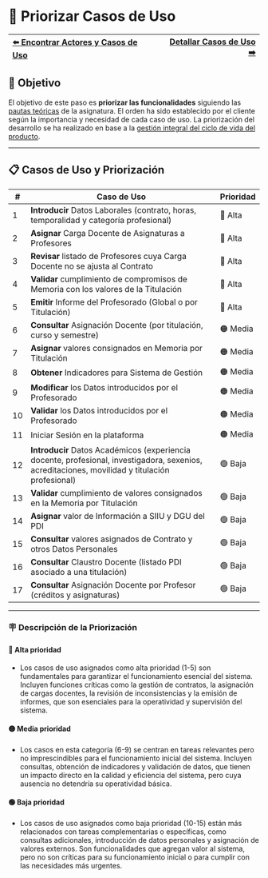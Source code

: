 # 📝 Priorizar Casos de Uso

| [⬅️ Encontrar Actores y Casos de Uso](ActoresCasosDeUso.md) | [Detallar Casos de Uso ➡️](DetallarCasosDeUso.md) |
|:--|--:|

## 🎯 **Objetivo**

El objetivo de este paso es **priorizar las funcionalidades** siguiendo las [pautas teóricas](https://github.com/mmasias/IdSw1/blob/main/temario/contenidos/CdU.PCdU.md#c%C3%B3mo) de la asignatura.
El orden ha sido establecido por el cliente según la importancia y necesidad de cada caso de uso. La priorización del desarrollo se ha realizado en base a la [gestión integral del ciclo de vida del producto](/documentos/glosario.md#gestión-integral-del-ciclo-de-vida-del-producto).

---

## 📋 **Casos de Uso y Priorización**


| **#** | **Caso de Uso**                                      | **Prioridad** |  
|-------|------------------------------------------------------|---------------|  
| 1 | **Introducir** Datos Laborales (contrato, horas, temporalidad y categoría profesional)             |    🔴 Alta    |
| 2 | **Asignar** Carga Docente de Asignaturas a Profesores                                              |    🔴 Alta    |
| 3 | **Revisar** listado de Profesores cuya Carga Docente no se ajusta al Contrato                      |    🔴 Alta    |
| 4 | **Validar** cumplimiento de compromisos de Memoria con los valores de la Titulación                |    🔴 Alta    |
| 5 | **Emitir** Informe del Profesorado (Global o por Titulación)                                       |    🔴 Alta    |
| 6 | **Consultar** Asignación Docente (por titulación, curso y semestre)                                |    🟠 Media   |
| 7 | **Asignar** valores consignados en Memoria por Titulación                                          |    🟠 Media   |
| 8 | **Obtener** Indicadores para Sistema de Gestión                                                    |    🟠 Media   |
| 9 | **Modificar** los Datos introducidos por el Profesorado                                            |    🟠 Media   |
| 10 | **Validar** los Datos introducidos por el Profesorado                                             |    🟠 Media   |
| 11 | Iniciar Sesión en la plataforma                                                                   | 🟠 Media      |
| 12 | **Introducir** Datos Académicos (experiencia docente, profesional, investigadora, sexenios, acreditaciones, movilidad y titulación profesional) |    🟢 Baja    |
| 13 | **Validar** cumplimiento de valores consignados en la Memoria por Titulación                      |    🟢 Baja    |
| 14 | **Asignar** valor de Información a SIIU y DGU del PDI                                             |    🟢 Baja    |
| 15 | **Consultar** valores asignados de Contrato y otros Datos Personales                              |    🟢 Baja    |
| 16 | **Consultar** Claustro Docente (listado PDI asociado a una titulación)                            |    🟢 Baja    |
| 17 | **Consultar** Asignación Docente por Profesor (créditos y asignaturas)                            |    🟢 Baja    |
 

---

### 🪧 Descripción de la Priorización

#### 🔴 **Alta prioridad**
- Los casos de uso asignados como alta prioridad (1-5) son fundamentales para garantizar el funcionamiento esencial del sistema. Incluyen funciones críticas como la gestión de contratos, la asignación de cargas docentes, la revisión de inconsistencias y la emisión de informes, que son esenciales para la operatividad y supervisión del sistema.

#### 🟡 **Media prioridad**
- Los casos en esta categoría (6-9) se centran en tareas relevantes pero no imprescindibles para el funcionamiento inicial del sistema. Incluyen consultas, obtención de indicadores y validación de datos, que tienen un impacto directo en la calidad y eficiencia del sistema, pero cuya ausencia no detendría su operatividad básica.

#### 🟢 Baja prioridad
- Los casos de uso asignados como baja prioridad (10-15) están más relacionados con tareas complementarias o específicas, como consultas adicionales, introducción de datos personales y asignación de valores externos. Son funcionalidades que agregan valor al sistema, pero no son críticas para su funcionamiento inicial o para cumplir con las necesidades más urgentes.